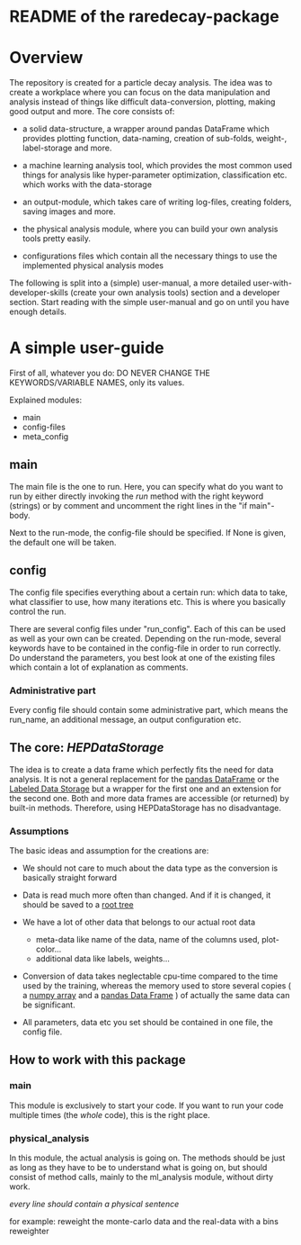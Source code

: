 # README of the raredecay-package #

# Overview #
 The repository is created for a particle decay analysis. The idea was to create a workplace where you can focus on the data manipulation and analysis instead of things like difficult data-conversion, plotting, making good output and more. The core consists of:

- a solid data-structure, a wrapper around pandas DataFrame which provides plotting function, data-naming, creation of sub-folds, weight-, label-storage and more.  
- a machine learning analysis tool, which provides the most common used things for analysis like hyper-parameter optimization, classification etc. which works with the data-storage

- an output-module, which takes care of writing log-files, creating folders, saving images and more.

- the physical analysis module, where you can build your own analysis tools pretty easily.

- configurations files which contain all the necessary things to use the implemented physical analysis modes

The following is split into a (simple) user-manual, a more detailed user-with-developer-skills (create your own analysis tools) section and a developer section. Start reading with the simple user-manual and go on until you have enough details.

# A simple user-guide #

First of all, whatever you do: DO NEVER CHANGE THE KEYWORDS/VARIABLE NAMES, only its values.

Explained modules:
  - main
  - config-files
  - meta_config

## main ##

The main file is the one to run. Here, you can specify what do you want to run by either directly invoking the *run* method with the right keyword (strings) or by comment and uncomment the right lines in the "if main"-body.

Next to the run-mode, the config-file should be specified. If None is given, the default one will be taken.

## config ##

The config file specifies everything about a certain run: which data to take, what classifier to use, how many iterations etc. This is where you basically control the run.

There are several config files under "run_config". Each of this can be used as well as your own can be created. Depending on the run-mode, several keywords have to be contained in the config-file in order to run correctly. Do understand the parameters, you best look at one of the existing files which contain a lot of explanation as comments.

### Administrative part ###

Every config file should contain some administrative part, which means the run_name, an additional message, an output configuration etc.

## The core: _HEPDataStorage_ ##
 The idea is to create a data frame which perfectly fits the need for data analysis. It is not a general replacement for the [pandas DataFrame][pandas.DataFrame] or the [Labeled Data Storage][LabeledDataStorage] but a wrapper for the first one and an extension for the second one. Both and more data frames are accessible (or returned) by built-in methods. Therefore, using HEPDataStorage has no disadvantage.

### Assumptions ###
The basic ideas and assumption for the creations are:

* We should not care to much about the data type as the conversion is basically straight forward
* Data is read much more often than changed. And if it is changed, it should be saved to a [root tree](rootTree)
* We have a lot of other data that belongs to our actual root data
    * meta-data like name of the data, name of the columns used, plot-color...
    * additional data like labels, weights...
* Conversion of data takes neglectable cpu-time compared to the time used by the training, whereas the memory used to store several copies ( a [numpy array][numpy.array] and a [pandas Data Frame][pandas.DataFrame] ) of actually the same data can be significant.

* All parameters, data etc you set should be contained in one file, the config file.

## How to work with this package ##

### main ###
This module is exclusively to start your code. If you want to run your code multiple times (the *whole* code), this is the right place.

### physical_analysis ###
In this module, the actual analysis is going on. The methods should be just as long as they have to be to understand what is going on, but should consist of method calls, mainly to the ml_analysis module, without dirty work.

*every line should contain a _physical_ sentence*

for example: reweight the monte-carlo data and the real-data with a bins reweighter



[pandas.DataFrame]: http://pandas.pydata.org/pandas-docs/stable/generated/pandas.DataFrame.html
[LabeledDataStorage]: http://yandex.github.io/rep/data.html#module-rep.data.storage
[numpy.array]: http://docs.scipy.org/doc/numpy-1.10.1/user/basics.rec.html
[rootTree]: https://root.cern.ch/doc/v606/classTTree.html